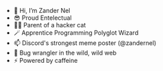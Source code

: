 - 👋 Hi, I’m Zander Nel
- 😎 Proud Entelectual
- 🐱‍💻 Parent of a hacker cat
- 🪄 Apprentice Programming Polyglot Wizard
- 📫 Discord's strongest meme poster (@zandernel)
- 🤠 Bug wrangler in the wild, wild web
- ⚡ Powered by caffeine
